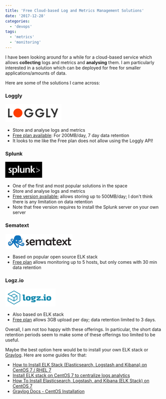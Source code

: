 ```yaml
---
title: 'Free Cloud-based Log and Metrics Management Solutions'
date: '2017-12-28'
categories:
  - 'devops'
tags:
  - 'metrics'
  - 'monitoring'
---
```


I have been looking around for a while for a cloud-based service which allows **collecting** logs and metrics and **analysing** them. I am particularly interested in a solution which can be deployed for free for smaller applications/amounts of data.

Here are some of the solutions I came across:

### Loggly

![loggly](images/loggly.png)

- Store and analyse logs and metrics
- [Free plan available](https://www.loggly.com/plans-and-pricing/): For 200MB/day, 7 day data retention
- It looks to me like the Free plan does not allow using the Loggly API!

### Splunk

![splunk](images/splunk.png)

- One of the first and most popular solutions in the space
- Store and analyse logs and metrics
- [Free version available](https://www.splunk.com/en_us/products/pricing.html); allows storing up to 500MB/day; I don't think there is any limitation on data retention
- Note that free version requires to install the Splunk server on your own server

### Sematext

![sematext](images/sematext.png)

- Based on popular open source ELK stack
- [Free plan](https://sematext.com/spm/pricing/) allows monitoring up to 5 hosts, but only comes with 30 min data retention

### Logz.io

![logz](images/logz.png)

- Also based on ELK stack
- [Free plan](https://logz.io/pricing/) allows 3GB upload per day; data retention limited to 3 days.

Overall, I am not too happy with these offerings. In particular, the short data retention periods seem to make some of these offerings too limited to be useful.

Maybe the best option here would be to install your own ELK stack or [Graylog](https://www.graylog.org). Here are some guides for that:

- [How to Install ELK Stack (Elasticsearch, Logstash and Kibana) on CentOS 7 / RHEL 7](https://www.linuxtechi.com/install-elk-stack-elasticsearch-logstash-kibana-centos7-rhel7/)
- [Install ELK stack on CentOS 7 to centralize logs analytics](http://devopspy.com/devops/install-elk-stack-centos-7-logs-analytics/)
- [How To Install Elasticsearch, Logstash, and Kibana (ELK Stack) on CentOS 7](https://www.digitalocean.com/community/tutorials/how-to-install-elasticsearch-logstash-and-kibana-elk-stack-on-centos-7)
- [Graylog Docs - CentOS Installation](http://docs.graylog.org/en/2.4/pages/installation/os/centos.html)
